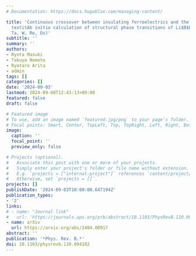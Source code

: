 ```yaml
---
# Documentation: https://docs.hugoblox.com/managing-content/

title: 'Continuous crossover between insulating ferroelectrics and the polar metals:
  textitAb initio calculation of structural phase transitions of Li$B$O$_3$ ($B$ =
  Ta, W, Re, Os)'
subtitle: ''
summary: ''
authors:
- Ryota Masuki
- Takuya Nomoto
- Ryotaro Arita
- admin
tags: []
categories: []
date: '2024-09-03'
lastmod: 2024-09-08T12:43:13+09:00
featured: false
draft: false

# Featured image
# To use, add an image named `featured.jpg/png` to your page's folder.
# Focal points: Smart, Center, TopLeft, Top, TopRight, Left, Right, BottomLeft, Bottom, BottomRight.
image:
  caption: ''
  focal_point: ''
  preview_only: false

# Projects (optional).
#   Associate this post with one or more of your projects.
#   Simply enter your project's folder or file name without extension.
#   E.g. `projects = ["internal-project"]` references `content/project/deep-learning/index.md`.
#   Otherwise, set `projects = []`.
projects: []
publishDate: '2024-09-03T10:00:00.647194Z'
publication_types:
- '2'
links:
# - name: "Journal link"
#   url: 'https://journals.aps.org/prb/abstract/10.1103/PhysRevB.110.094102'
- name: arXiv
  url: https://arxiv.org/abs/2404.00917
abstract: ''
publication: '*Phys. Rev. B.*'
doi: 10.1103/physrevb.110.094102
---
```

